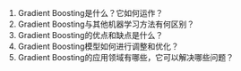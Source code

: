 1. Gradient Boosting是什么？它如何运作？
2. Gradient Boosting与其他机器学习方法有何区别？
3. Gradient Boosting的优点和缺点是什么？
4. Gradient Boosting模型如何进行调整和优化？
5. Gradient Boosting的应用领域有哪些，它可以解决哪些问题？